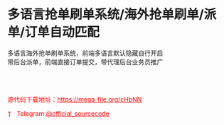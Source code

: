 # 多语言抢单刷单系统/海外抢单刷单/派单/订单自动匹配

多语言海外抢单刷单系统，前端多语言默认隐藏自行开启<br>带后台派单，前端直接订单提交，带代理后台业务员推广<br><br><br><br>


<p style="color: red;">源代码下载地址：<a href="https://mega-file.org/cHbNN" style="color: red;">https://mega-file.org/cHbNN</a></p><p style="color: red;"><img src="https://cdn-icons-png.flaticon.com/512/2111/2111646.png" alt="Telegram Icon" style="width: 16px; vertical-align: middle; margin-right: 5px;">Telegram:<a href="https://t.me/official_sourcecode" style="color: red;">@official_sourcecode</a></p>